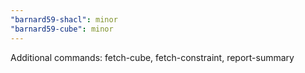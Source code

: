 ```yaml
---
"barnard59-shacl": minor
"barnard59-cube": minor
---
```


Additional commands: fetch-cube, fetch-constraint, report-summary
